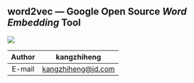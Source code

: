 ## word2vec — Google Open Source *Word Embedding* Tool

![](https://gitee.com/kangzhiheng/ImageHosting/raw/master/Img/adoredee.png)

| Author |    kangzhiheng     |
| :----: | :----------------: |
| E-mail | kangzhiheng@jd.com |

### 